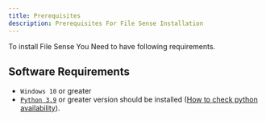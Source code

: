 ```yaml
---
title: Prerequisites
description: Prerequisites For File Sense Installation
---
```


To install File Sense You Need to have following requirements.

## Software Requirements

- `Windows 10` or greater
- [`Python 3.9`](https://www.python.org/downloads/windows/) or greater version should be installed ([How to check python availability](/installation/checkpython/)).
